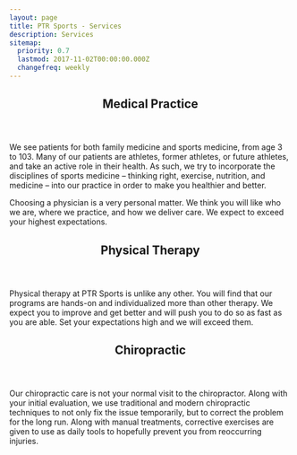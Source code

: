 ```yaml
---
layout: page
title: PTR Sports - Services
description: Services
sitemap:
  priority: 0.7
  lastmod: 2017-11-02T00:00:00.000Z
  changefreq: weekly
---
```


<header>
  <h2>Medical Practice</h2>
</header>

We see patients for both family medicine and sports medicine, from age 3 to 103. Many of our patients are athletes, former athletes, or future athletes, and take an active role in their health. As such, we try to incorporate the disciplines of sports medicine – thinking right, exercise, nutrition, and medicine – into our practice in order to make you healthier and better.

Choosing a physician is a very personal matter. We think you will like who we are, where we practice, and how we deliver care. We expect to exceed your highest expectations.

<header>
  <h2>Physical Therapy</h2>
</header>

Physical therapy at PTR Sports is unlike any other. You will find that our programs are hands-on and individualized more than other therapy. We expect you to improve and get better and will push you to do so as fast as you are able. Set your expectations high and we will exceed them.

<header>
  <h2>Chiropractic</h2>
</header>

Our chiropractic care is not your normal visit to the chiropractor. Along with your initial evaluation, we use traditional and modern chiropractic techniques to not only fix the issue temporarily, but to correct the problem for the long run. Along with manual treatments, corrective exercises are given to use as daily tools to hopefully prevent you from reoccurring injuries.
